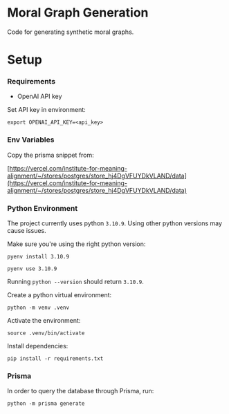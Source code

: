 # Moral Graph Generation

Code for generating synthetic moral graphs.

# Setup

### Requirements

* OpenAI API key

Set API key in environment:

```
export OPENAI_API_KEY=<api_key>
```

### Env Variables

Copy the prisma snippet from:

[https://vercel.com/institute-for-meaning-alignment/~/stores/postgres/store_hj4DgVFUYDkVLAND/data](https://vercel.com/institute-for-meaning-alignment/~/stores/postgres/store_hj4DgVFUYDkVLAND/data)

### Python Environment

The project currently uses python `3.10.9`. Using other python versions may cause issues.

Make sure you're using the right python version:

`pyenv install 3.10.9`

`pyenv use 3.10.9`

Running `python --version` should return `3.10.9`.

Create a python virtual environment:

`python -m venv .venv`

Activate the environment:

`source .venv/bin/activate`

Install dependencies:

`pip install -r requirements.txt`

### Prisma

In order to query the database through Prisma, run:

`python -m prisma generate`
